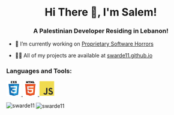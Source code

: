 <h1 align="center">Hi There 👋, I'm Salem!</h1>
<h3 align="center">A Palestinian Developer Residing in Lebanon!</h3>

- 🔭 I’m currently working on [Proprietary Software Horrors](https://github.com/Swarde11/proprietary-horrors)

- 👨‍💻 All of my projects are available at [swarde11.github.io](https://swarde11.github.io)

<h3 align="left">Languages and Tools:</h3>
<p align="left"> <a href="https://www.w3schools.com/css/" target="_blank" rel="noreferrer"> <img src="https://raw.githubusercontent.com/devicons/devicon/master/icons/css3/css3-original-wordmark.svg" alt="css3" width="40" height="40"/> </a> <a href="https://www.w3.org/html/" target="_blank" rel="noreferrer"> <img src="https://raw.githubusercontent.com/devicons/devicon/master/icons/html5/html5-original-wordmark.svg" alt="html5" width="40" height="40"/> </a> <a href="https://developer.mozilla.org/en-US/docs/Web/JavaScript" target="_blank" rel="noreferrer"> <img src="https://raw.githubusercontent.com/devicons/devicon/master/icons/javascript/javascript-original.svg" alt="javascript" width="40" height="40"/> </a> </p>

<p><img align="left" src="https://github-readme-stats.vercel.app/api/top-langs?username=swarde11&show_icons=true&locale=en&layout=compact" alt="swarde11" /></p>

<p>&nbsp;<img align="center" src="https://github-readme-stats.vercel.app/api?username=swarde11&show_icons=true&locale=en" alt="swarde11" /></p>
